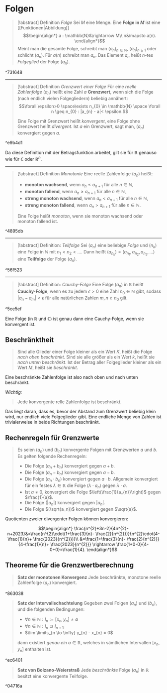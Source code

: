 # Folgen

> [!abstract] Definition *Folge*
> Sei $M$ eine Menge. Eine **Folge in $M$** ist eine [[Funktionen|Abbildung]]
> $$\begin{align*}
a : \mathbb{N}&\rightarrow M\\
n&\mapsto a(n).
\end{align*}$$
> Meint man die gesamte Folge, schreibt man $(a_{n})_{n\in \mathbb{N}}$, $(a_{n})_{n\geq 1}$ oder schlicht $(a_n)$.
> Für $a(n)$ schreibt man $a_n$. Das Element $a_n$ heißt $n$-tes *Folgeglied* der Folge $(a_n)$.

^731648

---
> [!abstract] Definition *Grenzwert einer Folge*
> Für eine *reelle Zahlenfolge* $(a_n)$ heißt eine Zahl $a$ **Grenzwert**, wenn sich die Folge (nach endlich vielen Folgegliedern) beliebig annähert: $$\forall \epsilon>0 \space\exists n_{0} \in \mathbb{N} \space \forall n \geq n_{0} : |a_{n} - a|< \epsilon.$$
> 
> Eine Folge mit Grenzwert heißt *konvergent*, eine Folge ohne Grenzwert heißt *divergent*.
> Ist $a$ ein Grenzwert, sagt man, $(a_n)$ konvergiert gegen $a$.

^e9b4d1

Da diese Definition mit der Betragsfunktion arbeitet, gilt sie für $\mathbb{R}$ genauso wie für $\mathbb{C}$ oder $\mathbb{R}^n$.

---
> [!abstract] Definition *Monotonie*
> Eine reelle Zahlenfolge $(a_n)$ heißt:
> - **monoton wachsend**, wenn $a_{n}\leq a_{n+1}$ für alle $n\in \mathbb{N}$,
> - **monoton fallend**, wenn $a_{n}\geq a_{n+1}$ für alle $n\in \mathbb{N}$,
> - **streng monoton wachsend**, wenn $a_{n} < a_{n+1}$ für alle $n\in \mathbb{N}$,
> - **streng monoton fallend**, wenn $a_{n} > a_{n+1}$ für alle $n\in \mathbb{N}$.
> 
> Eine Folge heißt *monoton*, wenn sie monoton wachsend oder monoton fallend ist.

^4895db

---
> [!abstract] Definition: *Teilfolge*
> Sei $(a_n)$ eine beliebige *Folge* und $(n_k)$ eine Folge in $\mathbb{N}$ mit $n_1<n_2<\ldots$.
> Dann heißt $(a_{n_{k}})=(a_{n_{1}},a_{n_{2}},a_{n_{3}},\ldots)$ eine **Teilfolge** der Folge $(a_n)$.

^56f523

---
> [!abstract] Definition: *Cauchy-Folge*
> Eine Folge $(a_n)$ in $\mathbb{R}$ heißt **Cauchy-Folge**, wenn es zu jedem $\epsilon>0$ eine Zahl $n_{0}\in \mathbb{N}$ gibt, sodass $|a_n-a_m|<\epsilon$ für alle natürlichen Zahlen $m,n\geq n_0$ gilt.

^5ce5ef

Eine Folge (in $\mathbb{R}$ und $\mathbb{C}$) ist genau dann eine Cauchy-Folge, wenn sie konvergent ist.

## Beschränktheit

> Sind alle Glieder einer Folge kleiner als ein Wert $K$, heißt die Folge *nach oben beschränkt*.
> Sind sie alle größer als ein Wert $k$, heißt sie *nach unten beschränkt*.
> Ist der Betrag aller Folgeglieder kleiner als ein Wert $M$, heißt sie *beschränkt*.

Eine beschränkte Zahlenfolge ist also nach oben und nach unten beschränkt.

*Wichtig:*
> Jede konvergente relle Zahlenfolge ist beschränkt.

Das liegt daran, dass es, bevor der Abstand zum Grenzwert beliebig klein wird, nur endlich viele Folgeglieder gibt. Eine endliche Menge von Zahlen ist trivialerweise in beide Richtungen beschränkt.

## Rechenregeln für Grenzwerte

> Es seien $(a_n)$ und $(b_n)$ konvergente Folgen mit Grenzwerten $a$ und $b$. Es gelten folgende Rechenregeln:
> - Die Folge $(a_{n}+b_{n})$ konvergiert gegen $a+b$.
> - Die Folge $(a_{n}-b_{n})$ konvergiert gegen $a-b$.
> - Die Folge $(a_{n}\cdot b_{n})$ konvergiert gegen $a \cdot b$. Allgemein konvergiert für ein festes $\lambda\in\mathbb{R}$ die Folge $(\lambda \cdot a_n)$ gegen $\lambda \cdot a$.
> - Ist $a \neq 0$, konvergiert die Folge $\left(\frac{1}{a_{n}}\right)$ gegen $\frac{1}{a}$.
> - Die Folge $(|a_{n}|)$ konvergiert gegen $|a_{n}|$.
> - Die Folge $(\sqrt{a_n})$ konvergiert gegen $\sqrt{a}$.

Quotienten zweier divergenter Folgen können konvergieren:

$$\begin{align*}
\frac{n^{2}+3n-2}{4n^{2}-n+2023}&=\frac{n^{2}\cdot(1+\frac{3}{n}- \frac{2}{n^{2}})}{n^{2}\cdot(4-\frac{1}{n}+ \frac{2023}{n^{2}})}\\
&=\frac{1+\frac{3}{n}- \frac{2}{n^{2}}}{4-\frac{1}{n}+ \frac{2023}{n^{2}}} \rightarrow \frac{1+0-0}{4-0+0}=\frac{1}{4}.
\end{align*}$$

## Theoreme für die Grenzwertberechnung

> **Satz der monotonen Konvergenz**
> Jede beschränkte, monotone reelle Zahlenfolge $(a_n)$ konvergiert.

^863038

> **Satz der Intervallschachtelung**
> Gegeben zwei Folgen $(a_n)$ und $(b_n)$, und die folgenden Bedingungen:
> - $\forall n\in \mathbb{N} : I_{n} := \left[x_{n},y_{n}\right] \neq \emptyset$
> - $\forall n \in \mathbb{N} : I_{n} \supseteq I_{n+1}$
> - $\lim \limits_{n \to \infty} y_{n} - x_{n} = 0$
> 
> dann existiert *genau ein* $a\in \mathbb{R}$, welches in sämtlichen Intervallen $\left[x_{n},y_{n}\right]$ enthalten ist.

^ec6401

> **Satz von Bolzano-Weierstraß**
> Jede *beschränkte* Folge $(a_{n})$ in $\mathbb{R}$ besitzt eine konvergente Teilfolge.

^04716a
